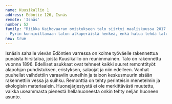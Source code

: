 ```yaml
---
name: Kuusikallio 1
address: Edöntie 126, Isnäs
remote: 'Isnäs'
number: 52
family: "Riikka Kaihovaaran omistukseen talo siirtyi maaliskuussa 2017.\n- Itse olen tehnyt lähinnä pintaremonttia: ikkunoiden kunnostusta, kattojen panelointia ja seinien kuitulevytystä ja tapetointia. Ne kuuluisat listat puuttuvat vielä.\n
- Pyrin kunnioittamaan talon alkuperäistä henkeä, enkä halua tehdä talosta liian kartanomaista tai porvarillista, onhan se alun alkujaan työläiskoti! Sisustus on sekoitus uutta ja vanhaa, historialliset kerrostumat saavat näkyä. Arvostan vanhoja, kestäviä esineitä ja huonekaluja. En pelkää vahvojakaan värejä. Toistaiseksi asun 7-vuotiaan poikani kanssa Helsingissä, ja Kuusikallio on kakkoskotimme, mutta ehkä joskus muutan taloon pysyvästi."
new: true
---
```

Isnäsin sahalle vievän Edöntien varressa on kolme työväelle rakennettua punaista hirsitaloa, joista Kuusikallio on reunimmainen. Talo on rakennettu vuonna 1896. Edelliset asukkaat ovat tehneet kaikki suuret remonttityöt: alapohjan puhdistuksen, eristyksen, salaojat ja niin edelleen. Vanhat puuhellat vaihdettiin varaaviin uuneihin ja taloon keskusmuurin sisään rakennettiin vessa ja suihku. Remonttia on tehty perinteisin menetelmin ja ekologisin materiaalein.
Huonejärjestystä ei ole merkittävästi muutettu, vaikka useammasta pienestä hellahuoneesta onkin tehty neljän huoneen asunto.
